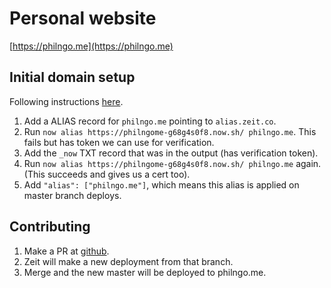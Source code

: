 Personal website
===

[https://philngo.me](https://philngo.me)


Initial domain setup
---

Following instructions [here](
https://zeit.co/docs/v2/domains-and-aliases/adding-a-domain/#4.-using-a-custom-domain-with-a-cname
).

1. Add a ALIAS record for `philngo.me` pointing to `alias.zeit.co`.
2. Run `now alias https://philngome-g68g4s0f8.now.sh/ philngo.me`. This fails but has token we can use for verification.
3. Add the `_now` TXT record that was in the output (has verification token).
4. Run `now alias https://philngome-g68g4s0f8.now.sh/ philngo.me` again. (This succeeds and gives us a cert too).
5. Add `"alias": ["philngo.me"]`, which means this alias is applied on master branch deploys.

Contributing
---

1. Make a PR at [github](
https://github.com/philngo/philngo.me/pull/new/<your-branch>
).
2. Zeit will make a new deployment from that branch.
3. Merge and the new master will be deployed to philngo.me.
